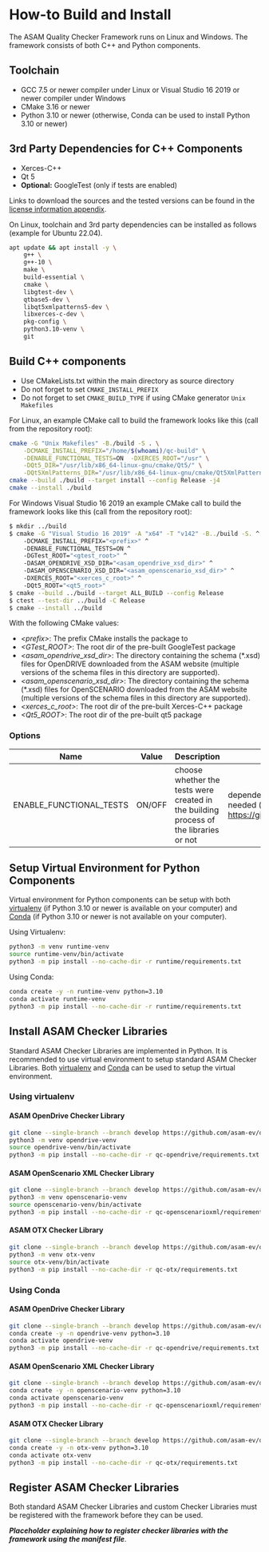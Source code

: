 <!---
Copyright 2023 CARIAD SE.
 
This Source Code Form is subject to the terms of the Mozilla
Public License, v. 2.0. If a copy of the MPL was not distributed
with this file, You can obtain one at https://mozilla.org/MPL/2.0/.
-->

# How-to Build and Install

The ASAM Quality Checker Framework runs on Linux and Windows. The framework consists of both C++ and Python components.

## Toolchain

- GCC 7.5 or newer compiler under Linux or Visual Studio 16 2019 or newer
  compiler under Windows
- CMake 3.16 or newer
- Python 3.10 or newer (otherwise, Conda can be used to install Python 3.10 or newer)

## 3rd Party Dependencies for C++ Components

- Xerces-C++
- Qt 5
- **Optional:** GoogleTest (only if tests are enabled)

Links to download the sources and the tested versions can be found in the
[license information appendix](licenses/readme.md).

On Linux, toolchain and 3rd party dependencies can be installed as follows (example for Ubuntu 22.04).

```bash
apt update && apt install -y \
    g++ \
    g++-10 \
    make \
    build-essential \
    cmake \
    libgtest-dev \
    qtbase5-dev \
    libqt5xmlpatterns5-dev \
    libxerces-c-dev \
    pkg-config \
    python3.10-venv \
    git
```

## Build C++ components

- Use CMakeLists.txt within the main directory as source directory
- Do not forget to set `CMAKE_INSTALL_PREFIX`
- Do not forget to set `CMAKE_BUILD_TYPE` if using CMake generator `Unix
  Makefiles`

For Linux, an example CMake call to build the framework
looks like this (call from the repository root):

```bash
cmake -G "Unix Makefiles" -B./build -S . \
    -DCMAKE_INSTALL_PREFIX="/home/$(whoami)/qc-build" \
    -DENABLE_FUNCTIONAL_TESTS=ON  -DXERCES_ROOT="/usr" \
    -DQt5_DIR="/usr/lib/x86_64-linux-gnu/cmake/Qt5/" \
    -DQt5XmlPatterns_DIR="/usr/lib/x86_64-linux-gnu/cmake/Qt5XmlPatterns/"
cmake --build ./build --target install --config Release -j4
cmake --install ./build
```

For Windows Visual Studio 16 2019 an example CMake call to build the framework
looks like this (call from the repository root):

```bash
$ mkdir ../build
$ cmake -G "Visual Studio 16 2019" -A "x64" -T "v142" -B../build -S. ^
    -DCMAKE_INSTALL_PREFIX="<prefix>" ^
    -DENABLE_FUNCTIONAL_TESTS=ON ^
    -DGTest_ROOT="<gtest_root>" ^ 
    -DASAM_OPENDRIVE_XSD_DIR="<asam_opendrive_xsd_dir>" ^
    -DASAM_OPENSCENARIO_XSD_DIR="<asam_openscenario_xsd_dir>" ^ 
    -DXERCES_ROOT="<xerces_c_root>" ^
    -DQt5_ROOT="<qt5_root>"
$ cmake --build ../build --target ALL_BUILD --config Release
$ ctest --test-dir ../build -C Release
$ cmake --install ../build
```

With the following CMake values:

- _\<prefix\>_: The prefix CMake installs the package to
- _\<GTest_ROOT\>_: The root dir of the pre-built GoogleTest package
- _\<asam_opendrive_xsd_dir\>_: The directory containing the schema (*.xsd)
  files for OpenDRIVE downloaded from the ASAM website (multiple versions of
  the schema files in this directory are supported).
- _\<asam_openscenario_xsd_dir\>_: The directory containing the schema (*.xsd)
  files for OpenSCENARIO downloaded from the ASAM website (multiple versions of
  the schema files in this directory are supported).
- _\<xerces_c_root\>_: The root dir of the pre-built Xerces-C++ package
- _\<Qt5_ROOT\>_: The root dir of the pre-built qt5 package

### Options

| Name | Value | Description | Remarks |
| ---- | ----- | ----------- | ------- |
| ENABLE_FUNCTIONAL_TESTS | ON/OFF | choose whether the tests were created in the building process of the libraries or not | dependency to a valid gtest package needed (see <https://github.com/google/googletest>) |

## Setup Virtual Environment for Python Components

Virtual environment for Python components can be setup with both [virtualenv](https://docs.python.org/3/library/venv.html) (if Python 3.10 or newer is available on your computer) and [Conda](https://docs.anaconda.com/miniconda/) (if Python 3.10 or newer is not available on your computer).

Using Virtualenv:

```bash
python3 -m venv runtime-venv
source runtime-venv/bin/activate
python3 -m pip install --no-cache-dir -r runtime/requirements.txt
```

Using Conda:

```bash
conda create -y -n runtime-venv python=3.10 
conda activate runtime-venv
python3 -m pip install --no-cache-dir -r runtime/requirements.txt
```

## Install ASAM Checker Libraries

Standard ASAM Checker Libraries are implemented in Python. It is recommended to use virtual environment to setup standard ASAM Checker Libraries. Both [virtualenv](https://docs.python.org/3/library/venv.html) and [Conda](https://docs.anaconda.com/miniconda/) can be used to setup the virtual environment.

### Using virtualenv

#### ASAM OpenDrive Checker Library

```bash
git clone --single-branch --branch develop https://github.com/asam-ev/qc-opendrive.git
python3 -m venv opendrive-venv
source opendrive-venv/bin/activate
python3 -m pip install --no-cache-dir -r qc-opendrive/requirements.txt
```

#### ASAM OpenScenario XML Checker Library

```bash
git clone --single-branch --branch develop https://github.com/asam-ev/qc-openscenarioxml.git
python3 -m venv openscenario-venv
source openscenario-venv/bin/activate
python3 -m pip install --no-cache-dir -r qc-openscenarioxml/requirements.txt
```

#### ASAM OTX Checker Library

```bash
git clone --single-branch --branch develop https://github.com/asam-ev/qc-otx.git
python3 -m venv otx-venv
source otx-venv/bin/activate
python3 -m pip install --no-cache-dir -r qc-otx/requirements.txt
```

### Using Conda

#### ASAM OpenDrive Checker Library

```bash
git clone --single-branch --branch develop https://github.com/asam-ev/qc-opendrive.git
conda create -y -n opendrive-venv python=3.10 
conda activate opendrive-venv
python3 -m pip install --no-cache-dir -r qc-opendrive/requirements.txt
```

#### ASAM OpenScenario XML Checker Library

```bash
git clone --single-branch --branch develop https://github.com/asam-ev/qc-openscenarioxml.git
conda create -y -n openscenario-venv python=3.10 
conda activate openscenario-venv
python3 -m pip install --no-cache-dir -r qc-openscenarioxml/requirements.txt
```

#### ASAM OTX Checker Library

```bash
git clone --single-branch --branch develop https://github.com/asam-ev/qc-otx.git
conda create -y -n otx-venv python=3.10 
conda activate otx-venv
python3 -m pip install --no-cache-dir -r qc-otx/requirements.txt
```

## Register ASAM Checker Libraries

Both standard ASAM Checker Libraries and custom Checker Libraries must be registered with the framework before they can be used.

**_Placeholder explaining how to register checker libraries with the framework using the manifest file_**.
